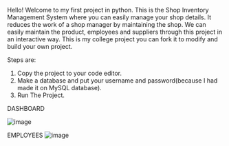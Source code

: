 Hello! Welcome to my first project in python. 
This is the Shop Inventory Management System where you can easily manage your shop details. 
It reduces the work of a shop manager by maintaining the shop. 
We can easily maintain the product, employees and suppliers through this project in an interactive way. 
This is my college project you can fork it to modify and build your own project. 

Steps are: 
1. Copy the project to your code editor.
2. Make a database and put your username and password(because I had made it on MySQL database).
3. Run The Project.


DASHBOARD

 
![image](https://github.com/codepro001/Shop-Inventory-Management-system/assets/164716157/597c7952-2b08-4497-bec7-52f75ccfc8cd)

EMPLOYEES
![image](https://github.com/codepro001/Shop-Inventory-Management-system/assets/164716157/be4e5085-117f-4c59-98e5-b1ec367d0056)

